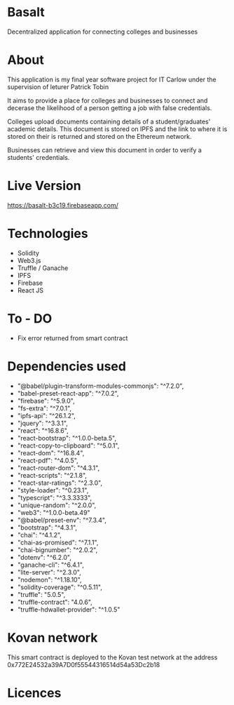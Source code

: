 # Basalt
Decentralized application for connecting colleges and businesses

# About
This application is my final year software project for IT Carlow under the supervision of leturer Patrick Tobin

It aims to provide a place for colleges and businesses to connect and decerase the likelihood of a person 
getting a job with false credentials.

Colleges upload documents containing details of a student/graduates' academic details. This document is stored on IPFS and the link to where it is stored on their is returned and stored on the Ethereum network. 

Businesses can retrieve and view this document in order to verify a students' credentials.

# Live Version
https://basalt-b3c19.firebaseapp.com/

# Technologies
- Solidity
- Web3.js
- Truffle / Ganache
- IPFS
- Firebase
- React JS

# To - DO
- Fix error returned from smart contract

# Dependencies used
-  "@babel/plugin-transform-modules-commonjs": "^7.2.0",
-   "babel-preset-react-app": "^7.0.2",
-   "firebase": "^5.9.0",
-   "fs-extra": "^7.0.1",
-   "ipfs-api": "^26.1.2",
-   "jquery": "^3.3.1",
-   "react": "^16.8.6",
-   "react-bootstrap": "^1.0.0-beta.5",
-   "react-copy-to-clipboard": "^5.0.1",
-   "react-dom": "^16.8.4",
-   "react-pdf": "^4.0.5",
-   "react-router-dom": "^4.3.1",
-   "react-scripts": "^2.1.8",
-   "react-star-ratings": "^2.3.0",
-   "style-loader": "^0.23.1",
-   "typescript": "^3.3.3333",
-   "unique-random": "^2.0.0",
-   "web3": "^1.0.0-beta.49"
-   "@babel/preset-env": "^7.3.4",
-   "bootstrap": "^4.3.1",
-   "chai": "^4.1.2",
-   "chai-as-promised": "^7.1.1",
-   "chai-bignumber": "^2.0.2",
-   "dotenv": "^6.2.0",
-   "ganache-cli": "^6.4.1",
-   "lite-server": "^2.3.0",
-   "nodemon": "^1.18.10",
-   "solidity-coverage": "^0.5.11",
-   "truffle": "5.0.5",
-   "truffle-contract": "4.0.6",
-   "truffle-hdwallet-provider": "^1.0.5"

# Kovan network
This smart contract is deployed to the Kovan test network at the address 0x772E24532a39A7D0f55544316514d54a53Dc2b18


# Licences